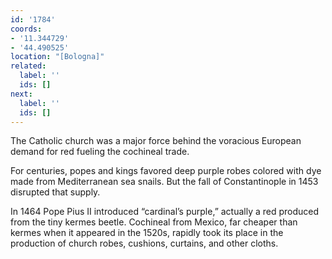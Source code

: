 ```yaml
---
id: '1784'
coords:
- '11.344729'
- '44.490525'
location: "[Bologna]"
related:
  label: ''
  ids: []
next:
  label: ''
  ids: []
---
```


The Catholic church was a major force behind the voracious European demand for red fueling the cochineal trade.

For centuries, popes and kings favored deep purple robes colored with dye made from Mediterranean sea snails. But the fall of Constantinople in 1453 disrupted that supply.

In 1464 Pope Pius II introduced “cardinal’s purple,” actually a red produced from the tiny kermes beetle. Cochineal from Mexico, far cheaper than kermes when it appeared in the 1520s, rapidly took its place in the production of church robes, cushions, curtains, and other cloths.
